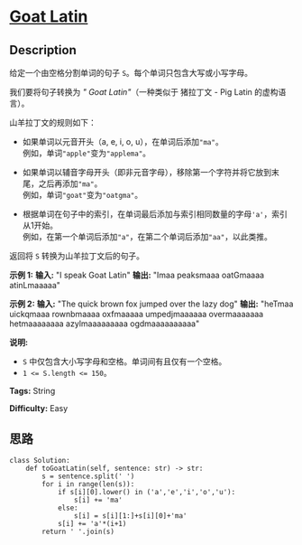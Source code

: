 # [Goat Latin][title]

## Description

给定一个由空格分割单词的句子 `S`。每个单词只包含大写或小写字母。

我们要将句子转换为  _" Goat Latin"_（一种类似于 猪拉丁文 \- Pig Latin 的虚构语言）。

山羊拉丁文的规则如下：

  * 如果单词以元音开头（a, e, i, o, u），在单词后添加`"ma"`。  
例如，单词`"apple"`变为`"applema"`。

  

  * 如果单词以辅音字母开头（即非元音字母），移除第一个字符并将它放到末尾，之后再添加`"ma"`。  
例如，单词`"goat"`变为`"oatgma"`。

  

  * 根据单词在句子中的索引，在单词最后添加与索引相同数量的字母`'a'`，索引从1开始。  
例如，在第一个单词后添加`"a"`，在第二个单词后添加`"aa"`，以此类推。

返回将 `S` 转换为山羊拉丁文后的句子。

**示例 1:**
            **输入:** "I speak Goat Latin"    **输出:** "Imaa peaksmaaa oatGmaaaa atinLmaaaaa"    

**示例 2:**
            **输入:** "The quick brown fox jumped over the lazy dog"    **输出:** "heTmaa uickqmaaa rownbmaaaa oxfmaaaaa umpedjmaaaaaa overmaaaaaaa hetmaaaaaaaa azylmaaaaaaaaa ogdmaaaaaaaaaa"    

**说明:**

  * `S` 中仅包含大小写字母和空格。单词间有且仅有一个空格。
  * `1 <= S.length <= 150`。


**Tags:** String

**Difficulty:** Easy

## 思路

``` python3
class Solution:
    def toGoatLatin(self, sentence: str) -> str:
        s = sentence.split(' ')
        for i in range(len(s)):
            if s[i][0].lower() in ('a','e','i','o','u'):
                s[i] += 'ma'
            else:
                s[i] = s[i][1:]+s[i][0]+'ma'
            s[i] += 'a'*(i+1)
        return ' '.join(s)
```

[title]: https://leetcode-cn.com/problems/goat-latin
